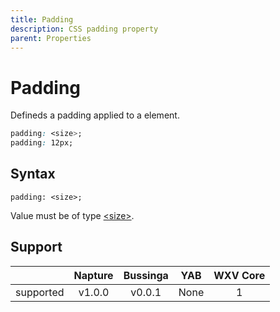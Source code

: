```yaml
---
title: Padding
description: CSS padding property
parent: Properties
---
```

# Padding

Defineds a padding applied to a element.

```css
padding: <size>;
padding: 12px;
```

## Syntax

`padding: <size>;`

Value must be of type [\<size>](../data-types/size.md).

## Support

|           | Napture                     | Bussinga                 | YAB                    | WXV Core            |
| --------- | :-------------------------: | :----------------------: | :--------------------: | :-----------------: |
| supported | <span partial>v1.0.0</span> | <span full>v0.0.1</span> | <span none>None</span> | <span full>1</span> |
